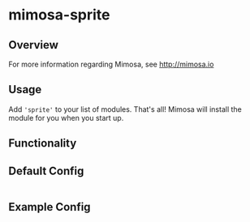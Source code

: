 mimosa-sprite
===========
## Overview

For more information regarding Mimosa, see http://mimosa.io

## Usage

Add `'sprite'` to your list of modules.  That's all!  Mimosa will install the module for you when you start up.

## Functionality


## Default Config

```
```

## Example Config

```
```